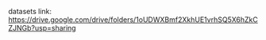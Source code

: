 datasets link:
https://drive.google.com/drive/folders/1oUDWXBmf2XkhUE1vrhSQ5X6hZkCZJNGb?usp=sharing
